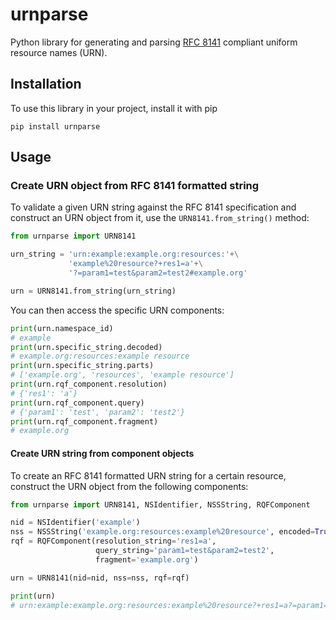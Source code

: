 # urnparse
Python library for generating and parsing [RFC 8141]( https://tools.ietf.org/html/rfc8141) compliant uniform
resource names (URN).

## Installation

To use this library in your project, install it with pip

```shell
pip install urnparse
```

## Usage

### Create URN object from RFC 8141 formatted string
To validate a given URN string against the RFC 8141 specification and construct
an URN object from it, use the `URN8141.from_string()` method:

```python
from urnparse import URN8141

urn_string = 'urn:example:example.org:resources:'+\
             'example%20resource?+res1=a'+\
             '?=param1=test&param2=test2#example.org'

urn = URN8141.from_string(urn_string)
````

You can then access the specific URN components:
```python
print(urn.namespace_id)
# example
print(urn.specific_string.decoded)
# example.org:resources:example resource
print(urn.specific_string.parts)
# ['example.org', 'resources', 'example resource']
print(urn.rqf_component.resolution)
# {'res1': 'a'}
print(urn.rqf_component.query)
# {'param1': 'test', 'param2': 'test2'}
print(urn.rqf_component.fragment)
# example.org
```

#### Create URN string from component objects 
To create an RFC 8141 formatted URN string for a certain resource, construct the URN
object from the following components:

````python
from urnparse import URN8141, NSIdentifier, NSSString, RQFComponent

nid = NSIdentifier('example')
nss = NSSString('example.org:resources:example%20resource', encoded=True)
rqf = RQFComponent(resolution_string='res1=a',
                   query_string='param1=test&param2=test2',
                   fragment='example.org')

urn = URN8141(nid=nid, nss=nss, rqf=rqf)

print(urn)
# urn:example:example.org:resources:example%20resource?+res1=a?=param1=test&param2=test2#example.org
````

